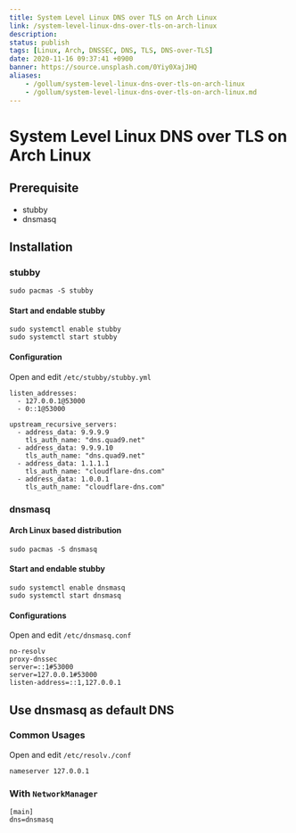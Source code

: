 ```yaml
---
title: System Level Linux DNS over TLS on Arch Linux
link: /system-level-linux-dns-over-tls-on-arch-linux
description: 
status: publish
tags: [Linux, Arch, DNSSEC, DNS, TLS, DNS-over-TLS]
date: 2020-11-16 09:37:41 +0900
banner: https://source.unsplash.com/0Yiy0XajJHQ
aliases:
    - /gollum/system-level-linux-dns-over-tls-on-arch-linux
    - /gollum/system-level-linux-dns-over-tls-on-arch-linux.md
---
```


# System Level Linux DNS over TLS on Arch Linux

## Prerequisite
*  stubby
* dnsmasq


## Installation

### stubby
```
sudo pacmas -S stubby
```
#### Start and endable stubby
```
sudo systemctl enable stubby
sudo systemctl start stubby
```

#### Configuration

Open and edit `/etc/stubby/stubby.yml`

```
listen_addresses:
  - 127.0.0.1@53000
  - 0::1@53000
```
```
upstream_recursive_servers:
  - address_data: 9.9.9.9
    tls_auth_name: "dns.quad9.net"
  - address_data: 9.9.9.10
    tls_auth_name: "dns.quad9.net"
  - address_data: 1.1.1.1
    tls_auth_name: "cloudflare-dns.com"
  - address_data: 1.0.0.1
    tls_auth_name: "cloudflare-dns.com"
```

### dnsmasq

#### Arch Linux based distribution

```
sudo pacmas -S dnsmasq
```
#### Start and endable stubby
```
sudo systemctl enable dnsmasq
sudo systemctl start dnsmasq
```

#### Configurations

Open and edit `/etc/dnsmasq.conf`
```
no-resolv
proxy-dnssec
server=::1#53000
server=127.0.0.1#53000
listen-address=::1,127.0.0.1
```

## Use dnsmasq as default DNS 

### Common Usages

Open and edit `/etc/resolv./conf`
```
nameserver 127.0.0.1
```

### With `NetworkManager`
```
[main]
dns=dnsmasq
```
<!--stackedit_data:
eyJoaXN0b3J5IjpbLTE0NTg0MzgyNDddfQ==
-->